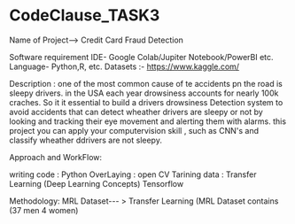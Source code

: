 # CodeClause_TASK3

Name of Project--> Credit Card Fraud Detection

Software requirement IDE- Google Colab/Jupiter Notebook/PowerBI etc. Language- Python,R, etc. Datasets :- https://www.kaggle.com/

Description :  one of the most common cause of te accidents pn the road is sleepy drivers. in the USA each year drowsiness accounts for nearly 100k craches.
So it it essential to build a drivers drowsiness Detection system to avoid accidents that can detect wheather drivers are sleepy or not by looking and tracking their 
eye movement and alerting them with alarms. this project you can apply your computervision skill , such as CNN's and classify  wheather ddrivers are not sleepy.

Approach and WorkFlow: 

writing code : Python 
OverLaying : open CV
Tarining data : Transfer Learning (Deep Learning Concepts) Tensorflow

Methodology:
MRL Dataset--- > Transfer Learning
(MRL Dataset contains (37 men 4 women)
